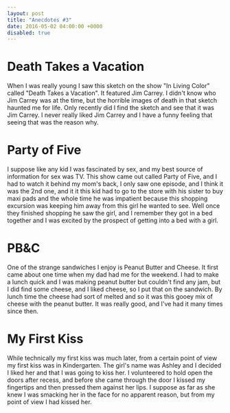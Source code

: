 ```yaml
---
layout: post
title: "Anecdotes #3"
date: 2016-05-02 04:00:00 +0000
disabled: true
---
```

<h1>Death Takes a Vacation</h1>
When I was really young I saw this sketch on the show "In Living Color" called "Death Takes a Vacation". It featured Jim Carrey. I didn't know who Jim Carrey was at the time, but the horrible images of death in that sketch haunted me for life. Only recently did I find the sketch and see that it was Jim Carrey. I never really liked Jim Carrey and I have a funny feeling that seeing that was the reason why.
<h1>Party of Five</h1>
I suppose like any kid I was fascinated by sex, and my best source of information for sex was TV. This show came out called Party of Five, and I had to watch it behind my mom's back, I only saw one episode, and I think it was the 2nd one, and it it this kid had to go to the store with his sister to buy maxi pads and the whole time he was impatient because this shopping excursion was keeping him away from this girl he wanted to see. Well once they finished shopping he saw the girl, and I remember they got in a bed together and I was excited by the prospect of getting into a bed with a girl.
<h1>PB&amp;C</h1>
One of the strange sandwiches I enjoy is Peanut Butter and Cheese. It first came about one time when my dad had me for the weekend. I had to make a lunch quick and I was making peanut butter but couldn't find any jam, but I did find some cheese, and I liked cheese, so I put that on the sandwich. By lunch time the cheese had sort of melted and so it was this gooey mix of cheese with the peanut butter. It was really good, and I've had it many times since then.
<h1>My First Kiss</h1>
While technically my first kiss was much later, from a certain point of view my first kiss was in Kindergarten. The girl's name was Ashley and I decided I liked her and that I was going to kiss her. I volunteered to hold open the doors after recess, and before she came through the door I kissed my fingertips and then pressed them against her lips. I suppose as far as she knew I was smacking her in the face for no apparent reason, but from my point of view I had kissed her.
